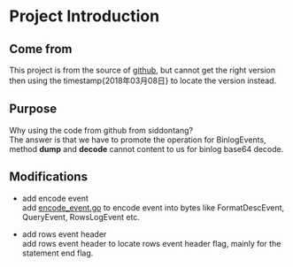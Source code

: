 # Project Introduction


## Come from
This project is from the source of [github](!https://github.com/siddontang), 
but cannot get the right version then using the timestamp{2018年03月08日} to locate the version instead.  


## Purpose
Why using the code from github from siddontang?   
The answer is that we have to promote the operation for BinlogEvents, 
method **dump** and **decode** cannot content to us for binlog base64 decode.  


## Modifications
* add encode event  
	add [encode_event.go](./replication/encode_event.go) to encode event into bytes like FormatDescEvent, QueryEvent, RowsLogEvent etc.  

* add rows event header  
	add rows event header to locate rows event header flag, mainly for the statement end flag.  


	
